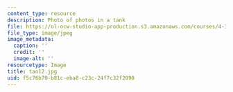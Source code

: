 ```yaml
---
content_type: resource
description: Photo of photos in a tank
file: https://ol-ocw-studio-app-production.s3.amazonaws.com/courses/4-341-introduction-to-photography-fall-2002/f5c76b70b81ceba8c23c24f7c32f2090_tao12.jpg
file_type: image/jpeg
image_metadata:
  caption: ''
  credit: ''
  image-alt: ''
resourcetype: Image
title: tao12.jpg
uid: f5c76b70-b81c-eba8-c23c-24f7c32f2090
---
```

